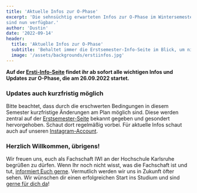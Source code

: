 ```yaml
---
title: 'Aktuelle Infos zur O-Phase'
excerpt: 'Die sehnsüchtig erwarteten Infos zur O-Phase im Wintersemester 2022/23
sind nun verfügbar.'
author: 'Dustin'
date: '2022-09-14'
header:
  title: 'Aktuelle Infos zur O-Phase'
  subtitle: 'Behaltet immer die Erstsemester-Info-Seite im Blick, um nichts zu verpassen'
  image: '/assets/backgrounds/erstiinfos.jpg'
---
```

**Auf der [Ersti-Info-Seite](/erstiinfos/) findet ihr ab sofort alle wichtigen
Infos und Updates zur O-Phase, die am 26.09.2022 startet.**

### Updates auch kurzfristig möglich

Bitte beachtet, dass durch die erschwerten Bedingungen in diesem Semester
kurzfristige Änderungen am Plan möglich sind. Diese werden zentral auf der
[Erstsemester-Seite](/erstiinfos/) bekannt gegeben und gesondert hervorgehoben.
Schaut dort regelmäßig vorbei. Für aktuelle Infos schaut auch auf unseren
[Instagram-Account](https://www.instagram.com/iwi_fachschaft/).

### Herzlich Willkommen, übrigens!

Wir freuen uns, euch als Fachschaft IWI an der Hochschule Karlsruhe begrüßen zu
dürfen. Wenn Ihr noch nicht wisst, was die Fachschaft ist und tut,
[informiert Euch gerne](/werwirsind/). Vermutlich werden wir uns in Zukunft öfter
sehen. Wir wünschen dir einen erfolgreichen Start ins Studium und sind
[gerne für dich da](/kontakt/)!
